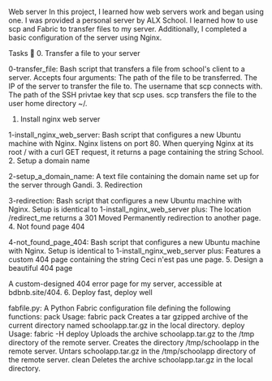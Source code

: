 Web server
In this project, I learned how web servers work and began using one. I was provided a personal server by ALX  School. I learned how to use scp and Fabric to transfer files to my server. Additionally, I completed a basic configuration of the server using Nginx.

Tasks 📃
0. Transfer a file to your server

0-transfer_file: Bash script that transfers a file from school's client to a server.
Accepts four arguments:
The path of the file to be transferred.
The IP of the server to transfer the file to.
The username that scp connects with.
The path of the SSH privtae key that scp uses.
scp transfers the file to the user home directory ~/.
1. Install nginx web server

1-install_nginx_web_server: Bash script that configures a new Ubuntu machine with Nginx.
Nginx listens on port 80.
When querying Nginx at its root / with a curl GET request, it returns a page containing the string School.
2. Setup a domain name

2-setup_a_domain_name: A text file containing the domain name set up for the server through Gandi.
3. Redirection

3-redirection: Bash script that configures a new Ubuntu machine with Nginx.
Setup is identical to 1-install_nginx_web_server plus:
The location /redirect_me returns a 301 Moved Permanently redirection to another page.
4. Not found page 404

4-not_found_page_404: Bash script that configures a new Ubuntu machine with Nginx.
Setup is identical to 1-install_nginx_web_server plus:
Features a custom 404 page containing the string Ceci n'est pas une page.
5. Design a beautiful 404 page

A custom-designed 404 error page for my server, accessible at bdbnb.site/404.
6. Deploy fast, deploy well

fabfile.py: A Python Fabric configuration file defining the following functions:
pack
Usage: fabric pack
Creates a tar gzipped archive of the current directory named schoolapp.tar.gz in the local directory.
deploy
Usage: fabric -H <remote server IP> deploy
Uploads the archive schoolapp.tar.gz to the /tmp directory of the remote server.
Creates the directory /tmp/schoolapp in the remote server.
Untars schoolapp.tar.gz in the /tmp/schoolapp directory of the remote server.
clean
Deletes the archive schoolapp.tar.gz in the local directory.

